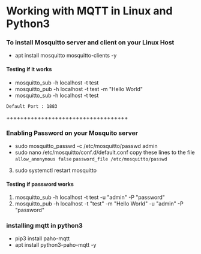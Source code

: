 # Working with MQTT in Linux and Python3

### To install Mosquitto server and client on your Linux Host
* apt install mosquitto mosquitto-clients -y

#### Testing if it works
* mosquitto_sub -h localhost -t test
* mosquitto_pub -h localhost -t test -m "Hello World"
* mosquitto_sub -h localhost -t test

`Default Port : 1883`

+++++++++++++++++++++++++++++++++++

### Enabling Password on your Mosquito server
* sudo mosquitto_passwd -c /etc/mosquitto/passwd admin
* sudo nano /etc/mosquitto/conf.d/default.conf
copy these lines to the file
`allow_anonymous false`
`password_file /etc/mosquitto/passwd`
3. sudo systemctl restart mosquitto

#### Testing if  password works
1. mosquitto_sub -h localhost -t test -u "admin" -P "password"
2. mosquitto_pub -h localhost -t "test" -m "Hello World" -u "admin" -P "password"

### installing mqtt in python3
* pip3 install paho-mqtt
* apt install python3-paho-mqtt -y
